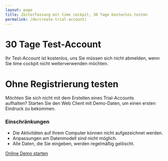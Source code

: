 ```yaml
---
layout: page
title: Zeiterfassung mit time cockpit, 30 Tage kostenlos testen
permalink: /de/create-trial-account/
---
```


<div class="row" xmlns="http://www.w3.org/1999/xhtml">
  <div class="col-sm-6 col-md-5">
    <h1>30 Tage Test-Account
							</h1>
    <f:function name="Composite.AspNet.LoadUserControl" xmlns:f="http://www.composite.net/ns/function/1.0">
      <f:param name="Path" value="~/Frontend/Custom/Web/Forms/Controls/CreateTrialAccount.ascx" />
    </f:function>
    <p>Ihr Test-Account ist kostenlos, uns Sie müssen sich nicht abmelden, wenn Sie time cockpit nicht weiterverwenden möchten.
							</p>
  </div>
  <div class="hidden-sm col-md-2">
    <!--<div class="inputAlternatives">or
				</div>-->
  </div>
  <div class="col-sm-6 col-md-5">
    <h1>Ohne Registrierung testen
				</h1>
    <div class="inputFormCenter">
      <div>
        <p>Möchten Sie sich nicht mit dem Erstellen eines Trial-Accounts aufhalten? Starten Sie den Web Client mit Demo-Daten, um einen ersten Eindruck zu bekommen.
						</p>
        <h3>Einschränkungen
						</h3>
        <ul>
          <li>Die Aktivitäten auf Ihrem Computer können nicht aufgezeichnet werden.
							</li>
          <li>Anpassungen am Datenmodell sind nicht möglich.
							</li>
          <li>Alle Daten, die Sie eingeben, werden regelmäßig gelöscht.
							</li>
        </ul>
        <div class="textalignright">
          <a class="linkButton" onclick="_gaq.push(['_trackEvent', 'Create trial account', 'Online client with demo data']);" href="https://web.timecockpit.com/DemoLogin" title="Time Cockpit online ausprobieren" target="_blank">Online Demo starten</a>
        </div>
      </div>
    </div>
  </div>
</div>
